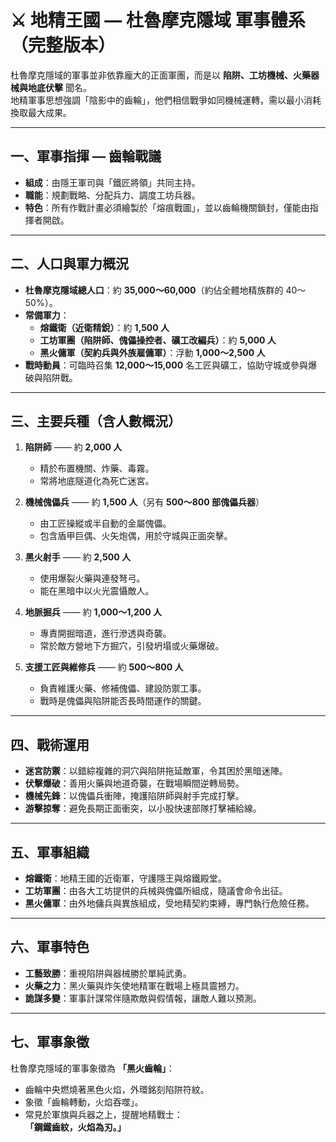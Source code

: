 # ⚔️ 地精王國 — 杜魯摩克隱域 軍事體系（完整版本）

杜魯摩克隱域的軍事並非依靠龐大的正面軍團，而是以 **陷阱、工坊機械、火藥器械與地底伏擊** 聞名。  
地精軍事思想強調「陰影中的齒輪」，他們相信戰爭如同機械運轉，需以最小消耗換取最大成果。  

---

## 一、軍事指揮 — 齒輪戰議

- **組成**：由隱王軍司與「鐵匠將領」共同主持。  
- **職能**：規劃戰略、分配兵力、調度工坊兵器。  
- **特色**：所有作戰計畫必須繪製於「熔痕戰圖」，並以齒輪機關鎖封，僅能由指揮者開啟。  

---

## 二、人口與軍力概況

- **杜魯摩克隱域總人口**：約 **35,000～60,000**（約佔全體地精族群的 40～50%）。  
- **常備軍力**：  
  - **熔鐵衛（近衛精銳）**：約 **1,500 人**  
  - **工坊軍團（陷阱師、傀儡操控者、礦工改編兵）**：約 **5,000 人**  
  - **黑火傭軍（契約兵與外族雇傭軍）**：浮動 **1,000～2,500 人**  
- **戰時動員**：可臨時召集 **12,000～15,000** 名工匠與礦工，協助守城或參與爆破與陷阱戰。  

---

## 三、主要兵種（含人數概況）

1. **陷阱師** —— 約 **2,000 人**  
   - 精於布置機關、炸藥、毒霧。  
   - 常將地底隧道化為死亡迷宮。  

2. **機械傀儡兵** —— 約 **1,500 人**（另有 **500～800 部傀儡兵器**）  
   - 由工匠操縱或半自動的金屬傀儡。  
   - 包含盾甲巨偶、火矢炮偶，用於守城與正面突擊。  

3. **黑火射手** —— 約 **2,500 人**  
   - 使用爆裂火藥與連發弩弓。  
   - 能在黑暗中以火光震懾敵人。  

4. **地脈掘兵** —— 約 **1,000～1,200 人**  
   - 專責開掘暗道，進行滲透與奇襲。  
   - 常於敵方營地下方掘穴，引發坍塌或火藥爆破。  

5. **支援工匠與維修兵** —— 約 **500～800 人**  
   - 負責維護火藥、修補傀儡、建設防禦工事。  
   - 戰時是傀儡與陷阱能否長時間運作的關鍵。  

---

## 四、戰術運用

- **迷宮防禦**：以錯綜複雜的洞穴與陷阱拖延敵軍，令其困於黑暗迷陣。  
- **伏擊爆破**：善用火藥與地道奇襲，在戰場瞬間逆轉局勢。  
- **機械先鋒**：以傀儡兵衝陣，掩護陷阱師與射手完成打擊。  
- **游擊掠奪**：避免長期正面衝突，以小股快速部隊打擊補給線。  

---

## 五、軍事組織

- **熔鐵衛**：地精王國的近衛軍，守護隱王與熔鐵殿堂。  
- **工坊軍團**：由各大工坊提供的兵械與傀儡所組成，隨議會命令出征。  
- **黑火傭軍**：由外地傭兵與異族組成，受地精契約束縛，專門執行危險任務。  

---

## 六、軍事特色

- **工藝致勝**：重視陷阱與器械勝於單純武勇。  
- **火藥之力**：黑火藥與炸矢使地精軍在戰場上極具震撼力。  
- **詭謀多變**：軍事計謀常伴隨欺敵與假情報，讓敵人難以預測。  

---

## 七、軍事象徵

杜魯摩克隱域的軍事象徵為 **「黑火齒輪」**：  
- 齒輪中央燃燒著黑色火焰，外環銘刻陷阱符紋。  
- 象徵「齒輪轉動，火焰吞噬」。  
- 常見於軍旗與兵器之上，提醒地精戰士：  
  **「鋼鐵齒紋，火焰為刃。」**
